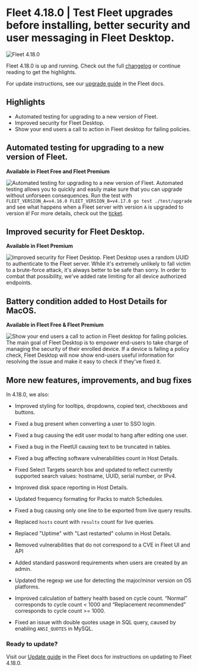# Fleet 4.18.0 | Test Fleet upgrades before installing, better security and user messaging in Fleet Desktop.

![Fleet 4.18.0](../website/assets/images/articles/fleet-4.18.0-hero-1600x900@2x.jpg)

Fleet 4.18.0 is up and running. Check out the full [changelog](https://github.com/fleetdm/fleet/releases/tag/fleet-v4.18.0) or continue reading to get the highlights.

For update instructions, see our [upgrade guide](https://fleetdm.com/docs/deploying/upgrading-fleet) in the Fleet docs.

## Highlights
- Automated testing for upgrading to a new version of Fleet.
- Improved security for Fleet Desktop.
- Show your end users a call to action in Fleet desktop for failing policies.

## Automated testing for upgrading to a new version of Fleet.
**Available in Fleet Free and Fleet Premium**

![Automated testing for upgrading to a new version of Fleet.](../website/assets/images/articles/fleet-4.18.0-1-1600x900@2x.jpg)
Automated testing allows you to quickly and easily make sure that you can upgrade without unforseen consequences. Run the test with `FLEET_VERSION_A=v4.16.0 FLEET_VERSION_B=v4.17.0 go test ./test/upgrade` and see what happens when a Fleet server with version `A` is upgraded to version `B`! For more details, check out the [ticket](https://github.com/fleetdm/fleet/pull/6376). 

## Improved security for Fleet Desktop.
**Available in Fleet Premium**

![Improved security for Fleet Desktop.](<../website/assets/images/articles/fleet-4.18.0-2-1600x900@2x.jpg>)
Fleet Desktop uses a random UUID to authenticate to the Fleet server. While it's extremely unlikely to fall victim to a brute-force attack, it's always better to be safe than sorry. In order to combat that possibility, we've added rate limiting for all device authorized endpoints. 

## Battery condition added to Host Details for MacOS.
**Available in Fleet Free & Fleet Premium**

![Show your end users a call to action in Fleet desktop for failing policies.](../website/assets/images/articles/fleet-4.18.0-3-1600x900@2x.jpg)
The main goal of Fleet Desktop is to empower end-users to take charge of managing the security of their enrolled device. If a device is failing a policy check, Fleet Desktop will now show end-users useful information for resolving the issue and make it easy to check if they've fixed it. 

## More new features, improvements, and bug fixes

In 4.18.0, we also:

* Improved styling for tooltips, dropdowns, copied text, checkboxes and buttons. 

* Fixed a bug present when converting a user to SSO login. 

* Fixed a bug causing the edit user modal to hang after editing one user.

* Fixed a bug in the FleetUI causing text to be truncated in tables. 

* Fixed a bug affecting software vulnerabilities count in Host Details.

* Fixed Select Targets search box and updated to reflect currently supported search values: hostname, UUID, serial number, or IPv4.

* Improved disk space reporting in Host Details. 

* Updated frequency formating for Packs to match Schedules. 

* Fixed a bug causing only one line to be exported from live query results. 

* Replaced `hosts` count with `results` count for live queries.

* Replaced "Uptime" with "Last restarted" column in Host Details.

* Removed vulnerabilities that do not correspond to a CVE in Fleet UI and API

* Added standard password requirements when users are created by an admin.

* Updated the regexp we use for detecting the major/minor version on OS platforms.

* Improved calculation of battery health based on cycle count. “Normal” corresponds to cycle count < 1000 and “Replacement recommended”
  corresponds to cycle count >= 1000.

* Fixed an issue with double quotes usage in SQL query, caused by enabling `ANSI_QUOTES` in MySQL.

### Ready to update?

Visit our [Update guide](https://fleetdm.com/docs/deploying/upgrading-fleet) in the Fleet docs for instructions on updating to Fleet 4.18.0.

<meta name="category" value="releases">
<meta name="authorFullName" value="Kathy Satterlee">
<meta name="authorGitHubUsername" value="ksatter">
<meta name="publishedOn" value="2022-07-28">
<meta name="articleTitle" value="Fleet 4.18.0 | Better osquery management, user engagement, improved host vitals.">
<meta name="articleImageUrl" value="../website/assets/images/articles/fleet-4.18.0-cover-1600x900@2x.jpg">
